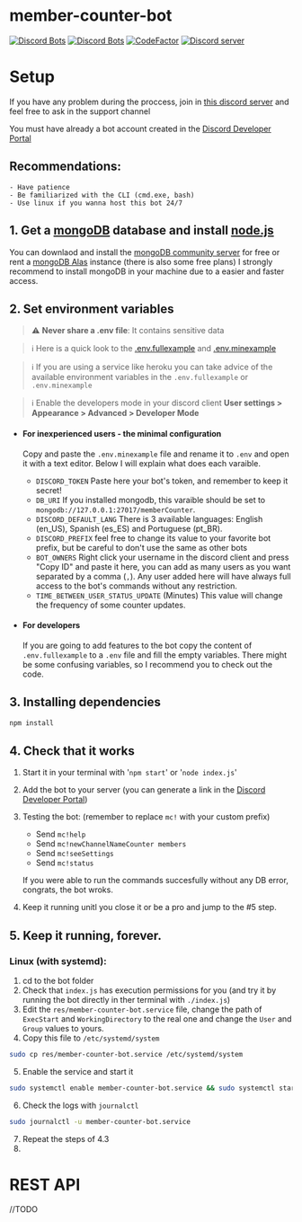 # member-counter-bot
[![Discord Bots](https://discordbots.org/api/widget/status/478567255198662656.svg)](https://discordbots.org/bot/478567255198662656) [![Discord Bots](https://discordbots.org/api/widget/servers/478567255198662656.svg)](https://discordbots.org/bot/478567255198662656)
[![CodeFactor](https://www.codefactor.io/repository/github/eduardozgz/member-counter-bot/badge)](https://www.codefactor.io/repository/github/eduardozgz/member-counter-bot)
[![Discord server](https://discordapp.com/api/guilds/614777317733957632/widget.png?style=shield)](https://discord.gg/g4MfV6N)

# Setup
If you have any problem during the proccess, join in [this discord server](https://discord.gg/g4MfV6N) and feel free to ask in the support channel

You must have already a bot account created in the [Discord Developer Portal](https://discordapp.com/developers/applications/)

## Recommendations:
    - Have patience
    - Be familiarized with the CLI (cmd.exe, bash)
    - Use linux if you wanna host this bot 24/7

## 1. Get a [mongoDB](https://www.mongodb.com/) database and install [node.js](https://nodejs.org/en/)

You can downlaod and install the [mongoDB community server](https://www.mongodb.com/download-center/community) for free or rent a [mongoDB Alas](https://www.mongodb.com/download-center/cloud) instance (there is also some free plans) I strongly recommend to install mongoDB in your machine due to a easier and faster access.

## 2. Set environment variables
> :warning: **Never share a .env file**: It contains sensitive data

> :information_source: Here is a quick look to the [.env.fullexample](https://github.com/eduardozgz/member-counter-bot/blob/master/.env.fullexample) and [.env.minexample](https://github.com/eduardozgz/member-counter-bot/blob/master/.env.minexample)

> :information_source: If you are using a service like heroku you can take advice of the available environment variables in the `.env.fullexample` or `.env.minexample`

> :information_source: Enable the developers mode in your discord client **User settings > Appearance > Advanced > Developer Mode**

- #### For inexperienced users - the minimal configuration
    Copy and paste the `.env.minexample` file and rename it to `.env` and open it with a text editor. Below I will explain what does each varaible.

    - `DISCORD_TOKEN` Paste here your bot's token, and remember to keep it secret!
    - `DB_URI` If you installed mongodb, this varaible should be set to `mongodb://127.0.0.1:27017/memberCounter`.
    - `DISCORD_DEFAULT_LANG` There is 3 available languages: English (en_US), Spanish (es_ES) and Portuguese (pt_BR).
    - `DISCORD_PREFIX` feel free to change its value to your favorite bot prefix, but be careful to don't use the same as other bots
    - `BOT_OWNERS` Right click your username in the discord client and press "Copy ID" and paste it here, you can add as many users as you want separated by a comma (`,`). Any user added here will have always full access to the bot's commands without any restriction.
    - `TIME_BETWEEN_USER_STATUS_UPDATE` (Minutes) This value will change the frequency of some counter updates.


- #### For developers
    If you are going to add features to the bot copy the content of `.env.fullexample` to a `.env` file and fill the empty variables. There might be some confusing variables, so I recommend you to check out the code.


## 3. Installing dependencies
```sh
npm install
```

## 4. Check that it works

1. Start it in your terminal with '``npm start``' or '``node index.js``'
2. Add the bot to your server (you can generate a link in the [Discord Developer Portal](https://discordapp.com/developers/applications/))
3. Testing the bot: (remember to replace `mc!` with your custom prefix)
    - Send `mc!help`
    - Send `mc!newChannelNameCounter members`
    - Send `mc!seeSettings`
    - Send `mc!status`
  
    If you were able to run the commands succesfully without any DB error, congrats, the bot wroks.

4. Keep it running unitl you close it or be a pro and jump to the #5 step.


## 5. Keep it running, forever.

### Linux (with systemd):
1. cd to the bot folder
2. Check that `index.js` has execution permissions for you (and try it by running the bot directly in ther terminal with `./index.js`)
3. Edit the `res/member-counter-bot.service` file, change the path of `ExecStart` and `WorkingDirectory` to the real one and change the `User` and `Group` values to yours.
4. Copy this file to `/etc/systemd/system`
```sh
sudo cp res/member-counter-bot.service /etc/systemd/system
```
5. Enable the service and start it 
```sh
sudo systemctl enable member-counter-bot.service && sudo systemctl start member-counter-bot.service
```
6. Check the logs with `journalctl`
```sh
sudo journalctl -u member-counter-bot.service
```
7. Repeat the steps of 4.3
8. 


# REST API
//TODO